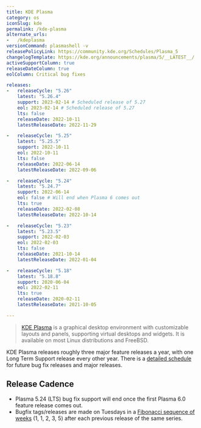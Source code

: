 ```yaml
---
title: KDE Plasma
category: os
iconSlug: kde
permalink: /kde-plasma
alternate_urls:
-   /kdeplasma
versionCommand: plasmashell -v
releasePolicyLink: https://community.kde.org/Schedules/Plasma_5
changelogTemplate: https://kde.org/announcements/plasma/5/__LATEST__/
activeSupportColumn: true
releaseDateColumn: true
eolColumn: Critical bug fixes

releases:
-   releaseCycle: "5.26"
    latest: "5.26.4"
    support: 2023-02-14 # Scheduled release of 5.27
    eol: 2023-02-14 # Scheduled release of 5.27
    lts: false
    releaseDate: 2022-10-11
    latestReleaseDate: 2022-11-29

-   releaseCycle: "5.25"
    latest: "5.25.5"
    support: 2022-10-11
    eol: 2022-10-11
    lts: false
    releaseDate: 2022-06-14
    latestReleaseDate: 2022-09-06

-   releaseCycle: "5.24"
    latest: "5.24.7"
    support: 2022-06-14
    eol: false # Will end when Plasma 6 comes out
    lts: true
    releaseDate: 2022-02-08
    latestReleaseDate: 2022-10-14

-   releaseCycle: "5.23"
    latest: "5.23.5"
    support: 2022-02-03
    eol: 2022-02-03
    lts: false
    releaseDate: 2021-10-14
    latestReleaseDate: 2022-01-04

-   releaseCycle: "5.18"
    latest: "5.18.8"
    support: 2020-06-04
    eol: 2022-02-11
    lts: true
    releaseDate: 2020-02-11
    latestReleaseDate: 2021-10-05

---
```


> [KDE Plasma](https://kde.org/plasma-desktop/) is a graphical desktop environment with customizable
> layouts and panels, supporting virtual desktops and widgets. It is available on most Linux
> distributions and FreeBSD.

KDE Plasma releases roughly three major feature releases a year, with one Long Term Support release
every other year. There is a [detailed schedule](https://community.kde.org/Schedules/Plasma_5) for
future bug fix releases and major releases.

## Release Cadence
* Plasma 5.24 (LTS) bug fix support will end once the first Plasma 6.0 feature release comes out.
* Bugfix tags/releases are made on Tuesdays in a [Fibonacci sequence of weeks](https://community.kde.org/Schedules/Plasma_5#Bugfix_versions)
  (1, 1, 2, 3, 5) after each previous release of the same series.
